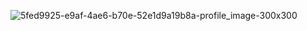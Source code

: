 ![5fed9925-e9af-4ae6-b70e-52e1d9a19b8a-profile_image-300x300](https://github.com/user-attachments/assets/07c130ba-4d76-47a8-a127-af83bb46351d)
